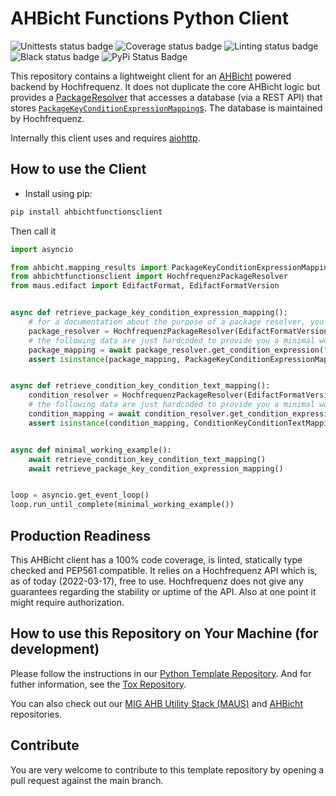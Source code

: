 # AHBicht Functions Python Client

![Unittests status badge](https://github.com/Hochfrequenz/ahbicht-functions-python-client/workflows/Unittests/badge.svg)
![Coverage status badge](https://github.com/Hochfrequenz/ahbicht-functions-python-client/workflows/Coverage/badge.svg)
![Linting status badge](https://github.com/Hochfrequenz/ahbicht-functions-python-client/workflows/Linting/badge.svg)
![Black status badge](https://github.com/Hochfrequenz/ahbicht-functions-python-client/workflows/Black/badge.svg)
![PyPi Status Badge](https://img.shields.io/pypi/v/ahbichtfunctionsclient)

This repository contains a lightweight client for an [AHBicht](https://github.com/Hochfrequenz/ahbicht) powered backend by Hochfrequenz.
It does not duplicate the core AHBicht logic but provides a [PackageResolver](https://ahbicht.readthedocs.io/en/latest/api/ahbicht.expressions.html?highlight=PackageResolver#ahbicht.expressions.package_expansion.PackageResolver)
that accesses a database (via a REST API) that stores [`PackageKeyConditionExpressionMapping`s](https://ahbicht.readthedocs.io/en/latest/api/ahbicht.html#ahbicht.mapping_results.PackageKeyConditionExpressionMapping).
The database is maintained by Hochfrequenz.

Internally this client uses and requires [aiohttp](https://docs.aiohttp.org/en/stable/).

## How to use the Client
- Install using pip:
```bash
pip install ahbichtfunctionsclient
```
Then call it

```python
import asyncio

from ahbicht.mapping_results import PackageKeyConditionExpressionMapping, ConditionKeyConditionTextMapping
from ahbichtfunctionsclient import HochfrequenzPackageResolver
from maus.edifact import EdifactFormat, EdifactFormatVersion


async def retrieve_package_key_condition_expression_mapping():
    # for a documentation about the purpose of a package resolver, you should read the ahbicht docs
    package_resolver = HochfrequenzPackageResolver(EdifactFormatVersion.FV2204, EdifactFormat.UTILMD)
    # the following data are just hardcoded to provide you a minimal working example
    package_mapping = await package_resolver.get_condition_expression("10P")  # this does an HTTP GET request
    assert isinstance(package_mapping, PackageKeyConditionExpressionMapping)  # the result is ahbicht compatible


async def retrieve_condition_key_condition_text_mapping():
    condition_resolver = HochfrequenzPackageResolver(EdifactFormatVersion.FV2204, EdifactFormat.UTILMD)
    # the following data are just hardcoded to provide you a minimal working example
    condition_mapping = await condition_resolver.get_condition_expression("56")  # this does an HTTP GET request
    assert isinstance(condition_mapping, ConditionKeyConditionTextMapping)  # the result is ahbicht compatible


async def minimal_working_example():
    await retrieve_condition_key_condition_text_mapping()
    await retrieve_package_key_condition_expression_mapping()


loop = asyncio.get_event_loop()
loop.run_until_complete(minimal_working_example())
```

## Production Readiness
This AHBicht client has a 100% code coverage, is linted, statically type checked and PEP561 compatible.
It relies on a Hochfrequenz API which is, as of today (2022-03-17), free to use.
Hochfrequenz does not give any guarantees regarding the stability or uptime of the API.
Also at one point it might require authorization.

## How to use this Repository on Your Machine (for development)

Please follow the instructions in our [Python Template Repository](https://github.com/Hochfrequenz/python_template_repository#how-to-use-this-repository-on-your-machine).
And for futher information, see the [Tox Repository](https://github.com/tox-dev/tox).

You can also check out our [MIG AHB Utility Stack (MAUS)](https://github.com/Hochfrequenz/mig_ahb_utility_stack) and [AHBicht](https://github.com/Hochfrequenz/ahbicht) repositories.

## Contribute

You are very welcome to contribute to this template repository by opening a pull request against the main branch.
